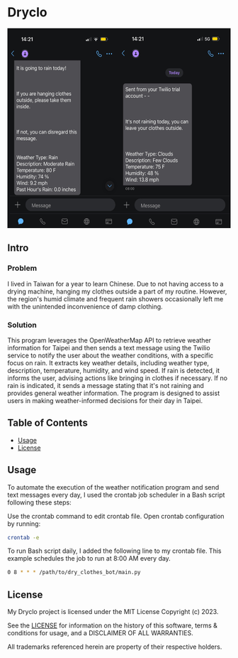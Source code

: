 # Dryclo

<div align="center">
    <img alt="Screenshot" src="files/dry_clothes_bot_3.png" width="600px" height="450px">
</div>



## Intro

### Problem
I lived in Taiwan for a year to learn Chinese. Due to not having access to a drying machine, hanging my clothes outside a part of my routine. However, the region's humid climate and frequent rain showers occasionally left me with the unintended inconvenience of damp clothing.

### Solution
This program leverages the OpenWeatherMap API to retrieve weather information for Taipei and then sends a text message using the Twilio service to notify the user about the weather conditions, with a specific focus on rain. It extracts key weather details, including weather type, description, temperature, humidity, and wind speed. If rain is detected, it informs the user, advising actions like bringing in clothes if necessary. If no rain is indicated, it sends a message stating that it's not raining and provides general weather information. The program is designed to assist users in making weather-informed decisions for their day in Taipei.

## Table of Contents
- [Usage](#Usage)
- [License](#License)

## Usage
To automate the execution of the weather notification program and send text messages every day, I used the crontab job scheduler in a Bash script following these steps:

Use the crontab command to edit crontab file. Open crontab configuration by running:

```bash
crontab -e
```

To run Bash script daily, I added the following line to my crontab file. This example schedules the job to run at 8:00 AM every day. 

```bash
0 8 * * * /path/to/dry_clothes_bot/main.py
```
## License
My Dryclo project is licensed under the MIT License Copyright (c) 2023.

See the [LICENSE](https://github.com/ekdeguzm/dry_clothes_bot/LICENSE) for information on the history of this software, terms & conditions for usage, and a DISCLAIMER OF ALL WARRANTIES.

All trademarks referenced herein are property of their respective holders.

